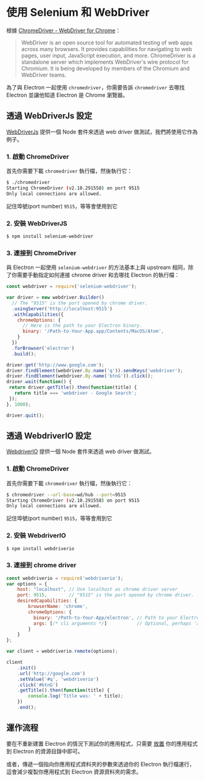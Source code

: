 # 使用 Selenium 和 WebDriver

根據 [ChromeDriver - WebDriver for Chrome][chrome-driver]：

> WebDriver is an open source tool for automated testing of web apps across many
> browsers. It provides capabilities for navigating to web pages, user input,
> JavaScript execution, and more. ChromeDriver is a standalone server which
> implements WebDriver's wire protocol for Chromium. It is being developed by
> members of the Chromium and WebDriver teams.

為了與 Electron 一起使用 `chromedriver`，你需要告訴 `chromedriver` 去哪找 Electron 並讓他知道 Electron 是 Chrome 瀏覽器。

## 透過 WebDriverJs 設定

[WebDriverJs](https://code.google.com/p/selenium/wiki/WebDriverJs) 提供一個 Node 套件來透過 web driver 做測試，我們將使用它作為例子。

### 1. 啟動 ChromeDriver

首先你需要下載 `chromedriver` 執行檔，然後執行它：

```bash
$ ./chromedriver
Starting ChromeDriver (v2.10.291558) on port 9515
Only local connections are allowed.
```

記住埠號(port number) `9515`，等等會使用到它

### 2. 安裝 WebDriverJS 

```bash
$ npm install selenium-webdriver
```

### 3. 連接到 ChromeDriver

與 Electron 一起使用 `selenium-webdriver` 的方法基本上與 upstream 相同，除了你需要手動指定如何連接 chrome driver 和去哪找 Electron 的執行檔：

```javascript
const webdriver = require('selenium-webdriver');

var driver = new webdriver.Builder()
  // The "9515" is the port opened by chrome driver.
  .usingServer('http://localhost:9515')
  .withCapabilities({
    chromeOptions: {
      // Here is the path to your Electron binary.
      binary: '/Path-to-Your-App.app/Contents/MacOS/Atom',
    }
  })
  .forBrowser('electron')
  .build();

driver.get('http://www.google.com');
driver.findElement(webdriver.By.name('q')).sendKeys('webdriver');
driver.findElement(webdriver.By.name('btnG')).click();
driver.wait(function() {
 return driver.getTitle().then(function(title) {
   return title === 'webdriver - Google Search';
 });
}, 1000);

driver.quit();
```

## 透過 WebdriverIO 設定

[WebdriverIO](http://webdriver.io/) 提供一個 Node 套件來透過 web driver 做測試。

### 1. 啟動 ChromeDriver

首先你需要下載 `chromedriver` 執行檔，然後執行它：

```bash
$ chromedriver --url-base=wd/hub --port=9515
Starting ChromeDriver (v2.10.291558) on port 9515
Only local connections are allowed.
```

記住埠號(port number)  `9515`，等等會用到它

### 2. 安裝 WebdriverIO

```bash
$ npm install webdriverio
```

### 3. 連接到 chrome driver

```javascript
const webdriverio = require('webdriverio');
var options = {
    host: "localhost", // Use localhost as chrome driver server
    port: 9515,        // "9515" is the port opened by chrome driver.
    desiredCapabilities: {
        browserName: 'chrome',
        chromeOptions: {
          binary: '/Path-to-Your-App/electron', // Path to your Electron binary.
          args: [/* cli arguments */]           // Optional, perhaps 'app=' + /path/to/your/app/
        }
    }
};

var client = webdriverio.remote(options);

client
    .init()
    .url('http://google.com')
    .setValue('#q', 'webdriverio')
    .click('#btnG')
    .getTitle().then(function(title) {
        console.log('Title was: ' + title);
    })
    .end();
```

## 運作流程

要在不重新建置 Electron 的情況下測試你的應用程式，只需要 [放置](https://github.com/atom/electron/blob/master/docs/tutorial/application-distribution.md) 你的應用程式到 Electron 的資源目錄中即可。

或者，傳遞一個指向你應用程式資料夾的參數來透過你的 Electron 執行檔運行，這會減少複製你應用程式到 Electron 資源資料夾的需求。

[chrome-driver]: https://sites.google.com/a/chromium.org/chromedriver/
